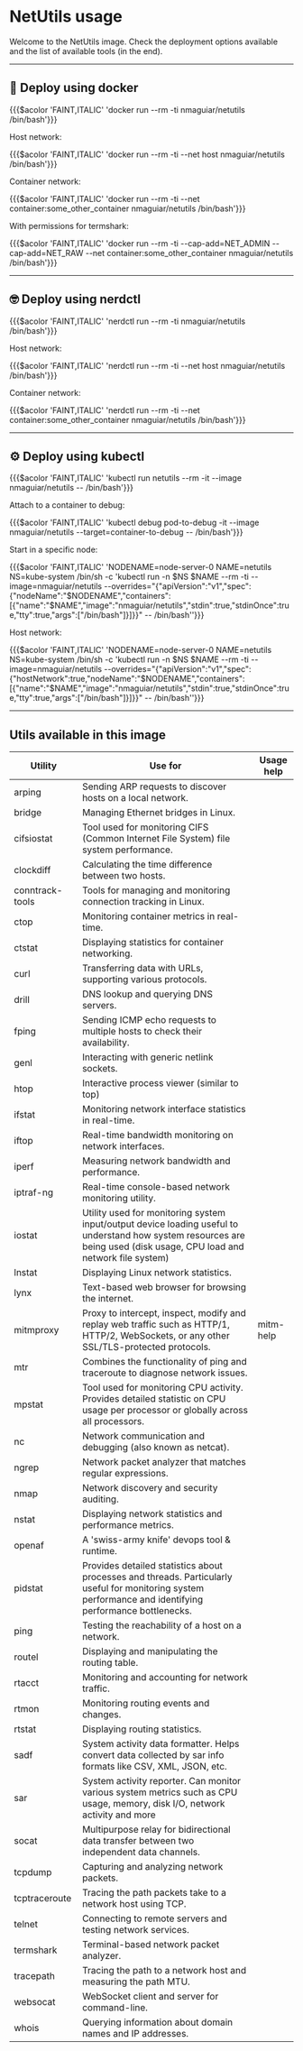 # NetUtils usage

Welcome to the NetUtils image. Check the deployment options available and the list of available tools (in the end).

---

## 🐳 Deploy using docker

{{{$acolor 'FAINT,ITALIC' 'docker run --rm -ti nmaguiar/netutils /bin/bash'}}}

Host network:

{{{$acolor 'FAINT,ITALIC' 'docker run --rm -ti --net host nmaguiar/netutils /bin/bash'}}}

Container network:

{{{$acolor 'FAINT,ITALIC' 'docker run --rm -ti --net container:some_other_container nmaguiar/netutils /bin/bash'}}}

With permissions for termshark:

{{{$acolor 'FAINT,ITALIC' 'docker run --rm -ti --cap-add=NET_ADMIN --cap-add=NET_RAW --net container:some_other_container nmaguiar/netutils /bin/bash'}}}

---

## 🤓 Deploy using nerdctl

{{{$acolor 'FAINT,ITALIC' 'nerdctl run --rm -ti nmaguiar/netutils /bin/bash'}}}

Host network:

{{{$acolor 'FAINT,ITALIC' 'nerdctl run --rm -ti --net host nmaguiar/netutils /bin/bash'}}}

Container network:

{{{$acolor 'FAINT,ITALIC' 'nerdctl run --rm -ti --net container:some_other_container nmaguiar/netutils /bin/bash'}}}

---

## ⚙️  Deploy using kubectl

{{{$acolor 'FAINT,ITALIC' 'kubectl run netutils --rm -it --image nmaguiar/netutils -- /bin/bash'}}}

Attach to a container to debug:

{{{$acolor 'FAINT,ITALIC' 'kubectl debug pod-to-debug -it --image nmaguiar/netutils --target=container-to-debug -- /bin/bash'}}}

Start in a specific node:

{{{$acolor 'FAINT,ITALIC' 'NODENAME=node-server-0 NAME=netutils NS=kube-system  /bin/sh -c \'kubectl run -n $NS $NAME --rm -ti --image=nmaguiar/netutils  --overrides="{\"apiVersion\":\"v1\",\"spec\":{\"nodeName\":\"$NODENAME\",\"containers\":[{\"name\":\"$NAME\",\"image\":\"nmaguiar/netutils\",\"stdin\":true,\"stdinOnce\":true,\"tty\":true,\"args\":[\"/bin/bash\"]}]}}" -- /bin/bash\''}}}

Host network:

{{{$acolor 'FAINT,ITALIC' 'NODENAME=node-server-0 NAME=netutils NS=kube-system  /bin/sh -c \'kubectl run -n $NS $NAME --rm -ti --image=nmaguiar/netutils  --overrides="{\"apiVersion\":\"v1\",\"spec\":{\"hostNetwork\":true,\"nodeName\":\"$NODENAME\",\"containers\":[{\"name\":\"$NAME\",\"image\":\"nmaguiar/netutils\",\"stdin\":true,\"stdinOnce\":true,\"tty\":true,\"args\":[\"/bin/bash\"]}]}}" -- /bin/bash\''}}}

---

## Utils available in this image

| Utility | Use for | Usage help |
|---------|---------|------------|
| arping | Sending ARP requests to discover hosts on a local network. | |
| bridge | Managing Ethernet bridges in Linux. | |
| cifsiostat | Tool used for monitoring CIFS (Common Internet File System) file system performance. | |
| clockdiff | Calculating the time difference between two hosts. | |
| conntrack-tools | Tools for managing and monitoring connection tracking in Linux. | |
| ctop | Monitoring container metrics in real-time. | |
| ctstat | Displaying statistics for container networking. | |
| curl | Transferring data with URLs, supporting various protocols. | |
| drill | DNS lookup and querying DNS servers. | |
| fping | Sending ICMP echo requests to multiple hosts to check their availability. | |
| genl | Interacting with generic netlink sockets. | |
| htop | Interactive process viewer (similar to top) | |
| ifstat | Monitoring network interface statistics in real-time. | |
| iftop | Real-time bandwidth monitoring on network interfaces. | |
| iperf | Measuring network bandwidth and performance. | |
| iptraf-ng | Real-time console-based network monitoring utility. | |
| iostat | Utility used for monitoring system input/output device loading useful to understand how system resources are being used (disk usage, CPU load and network file system) | |
| lnstat | Displaying Linux network statistics. | |
| lynx | Text-based web browser for browsing the internet. | |
| mitmproxy | Proxy to intercept, inspect, modify and replay web traffic such as HTTP/1, HTTP/2, WebSockets, or any other SSL/TLS-protected protocols. | mitm-help |
| mtr | Combines the functionality of ping and traceroute to diagnose network issues. | |
| mpstat | Tool used for monitoring CPU activity. Provides detailed statistic on CPU usage per processor or globally across all processors. | |
| nc | Network communication and debugging (also known as netcat). | |
| ngrep | Network packet analyzer that matches regular expressions. | |
| nmap | Network discovery and security auditing. | |
| nstat | Displaying network statistics and performance metrics. | |
| openaf | A 'swiss-army knife' devops tool & runtime. | |
| pidstat | Provides detailed statistics about processes and threads. Particularly useful for monitoring system performance and identifying performance bottlenecks. | |
| ping | Testing the reachability of a host on a network. | |
| routel | Displaying and manipulating the routing table. | |
| rtacct | Monitoring and accounting for network traffic. | |
| rtmon | Monitoring routing events and changes. | |
| rtstat | Displaying routing statistics. | |
| sadf | System activity data formatter. Helps convert data collected by sar info formats like CSV, XML, JSON, etc. | |
| sar | System activity reporter. Can monitor various system metrics such as CPU usage, memory, disk I/O, network activity and more | |
| socat | Multipurpose relay for bidirectional data transfer between two independent data channels. | |
| tcpdump | Capturing and analyzing network packets. | |
| tcptraceroute | Tracing the path packets take to a network host using TCP. | |
| telnet | Connecting to remote servers and testing network services. | |
| termshark | Terminal-based network packet analyzer. | |
| tracepath | Tracing the path to a network host and measuring the path MTU. | |
| websocat | WebSocket client and server for command-line. | |
| whois | Querying information about domain names and IP addresses. | |

